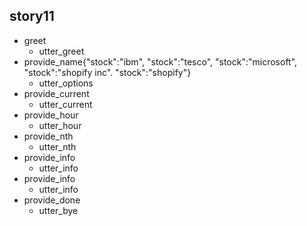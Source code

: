 ## story11
* greet
  - utter_greet
* provide_name{"stock":"ibm", "stock":"tesco", "stock":"microsoft", "stock":"shopify inc". "stock":"shopify"}
  - utter_options
* provide_current
  - utter_current
* provide_hour
  - utter_hour
* provide_nth
  - utter_nth
* provide_info
  - utter_info
* provide_info
  - utter_info
* provide_done
  - utter_bye




